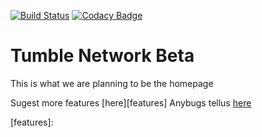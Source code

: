 [![Build Status](https://travis-ci.org/tumblenet/tumblenet-home-beta.svg?branch=master)](https://travis-ci.org/tumblenet/tumblenet-home-beta)
[![Codacy Badge](https://api.codacy.com/project/badge/Grade/18cbb1b419b24ed2bb2ce9f3cad56d8d)](https://www.codacy.com/app/tumblegamer/tumblenet-home-beta?utm_source=github.com&amp;utm_medium=referral&amp;utm_content=tumblenet/tumblenet-home-beta&amp;utm_campaign=Badge_Grade)
# Tumble Network Beta
This is what we are planning to be the homepage



Sugest more features [here][features]
Anybugs tellus [here][issues]

[gcse]: http://cse.google.co.uk
[issues]: https://github.com/tumblenet/tumblenet-home-beta/issues
[features]: 

